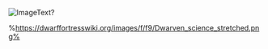 ![ImageText?](https://dwarffortresswiki.org/images/3/33/Extension_icon.png)

%https://dwarffortresswiki.org/images/f/f9/Dwarven_science_stretched.png%
